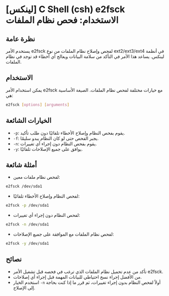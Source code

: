 # [لينكس] C Shell (csh) e2fsck الاستخدام: فحص نظام الملفات

## نظرة عامة
يستخدم الأمر e2fsck لفحص وإصلاح نظام الملفات من نوع ext2/ext3/ext4 في أنظمة لينكس. يساعد هذا الأمر في التأكد من سلامة البيانات ويعالج أي أخطاء قد توجد في نظام الملفات.

## الاستخدام
يمكن استخدام الأمر e2fsck مع خيارات مختلفة لفحص نظام الملفات. الصيغة الأساسية هي:

```bash
e2fsck [options] [arguments]
```

## الخيارات الشائعة
- `-p`: يقوم بفحص النظام وإصلاح الأخطاء تلقائيًا دون طلب تأكيد.
- `-f`: يجبر الفحص حتى لو كان النظام يبدو سليمًا.
- `-n`: يقوم بفحص النظام دون إجراء أي تغييرات.
- `-y`: يوافق على جميع الإصلاحات تلقائيًا.

## أمثلة شائعة
- لفحص نظام ملفات معين:
```bash
e2fsck /dev/sda1
```

- لفحص النظام وإصلاح الأخطاء تلقائيًا:
```bash
e2fsck -p /dev/sda1
```

- لفحص النظام دون إجراء أي تغييرات:
```bash
e2fsck -n /dev/sda1
```

- لفحص نظام الملفات مع الموافقة على جميع الإصلاحات:
```bash
e2fsck -y /dev/sda1
```

## نصائح
- تأكد من عدم تحميل نظام الملفات الذي ترغب في فحصه قبل تشغيل الأمر e2fsck.
- من الأفضل إجراء نسخ احتياطي للبيانات المهمة قبل إجراء أي إصلاحات.
- استخدم الخيار `-n` أولاً لفحص النظام بدون إجراء تغييرات، ثم قرر ما إذا كنت بحاجة إلى الإصلاح.